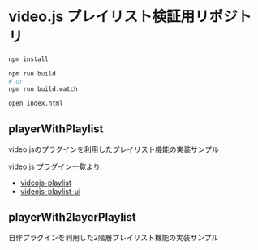 # video.js プレイリスト検証用リポジトリ

```bash
npm install

npm run build
# or
npm run build:watch

open index.html
```

## playerWithPlaylist

video.jsのプラグインを利用したプレイリスト機能の実装サンプル

[video.js プラグイン一覧より](https://videojs.com/plugins/)

- [videojs-playlist](https://www.npmjs.com/package/videojs-playlist)
- [videojs-playlist-ui](https://www.npmjs.com/package/videojs-playlist-ui)

## playerWith2layerPlaylist

自作プラグインを利用した2階層プレイリスト機能の実装サンプル
